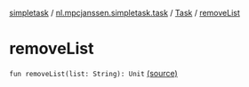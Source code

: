 [simpletask](../../index.md) / [nl.mpcjanssen.simpletask.task](../index.md) / [Task](index.md) / [removeList](.)

# removeList

`fun removeList(list: String): Unit` [(source)](https://github.com/mpcjanssen/simpletask-android/blob/master/src/main/java/nl/mpcjanssen/simpletask/task/Task.kt#L186)